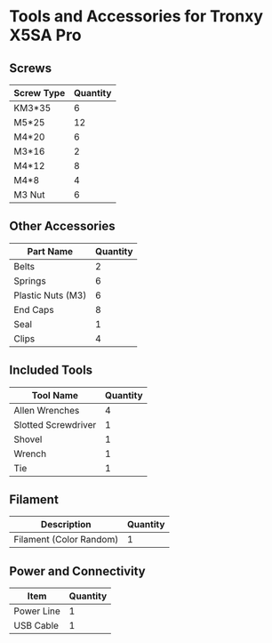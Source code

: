 # Tools and Accessories for Tronxy X5SA Pro

## **Screws**
| **Screw Type**     | **Quantity** |
|---------------------|--------------|
| KM3\*35            | 6            |
| M5\*25             | 12           |
| M4\*20             | 6            |
| M3\*16             | 2            |
| M4\*12             | 8            |
| M4\*8              | 4            |
| M3 Nut             | 6            |

## **Other Accessories**
| **Part Name**       | **Quantity** |
|----------------------|--------------|
| Belts               | 2            |
| Springs             | 6            |
| Plastic Nuts (M3)   | 6            |
| End Caps            | 8            |
| Seal                | 1            |
| Clips               | 4            |

## **Included Tools**
| **Tool Name**       | **Quantity** |
|---------------------|--------------|
| Allen Wrenches      | 4            |
| Slotted Screwdriver | 1            |
| Shovel              | 1            |
| Wrench              | 1            |
| Tie                 | 1            |

## **Filament**
| **Description**     | **Quantity** |
|---------------------|--------------|
| Filament (Color Random) | 1        |

## **Power and Connectivity**
| **Item**            | **Quantity** |
|---------------------|--------------|
| Power Line          | 1            |
| USB Cable           | 1            |
